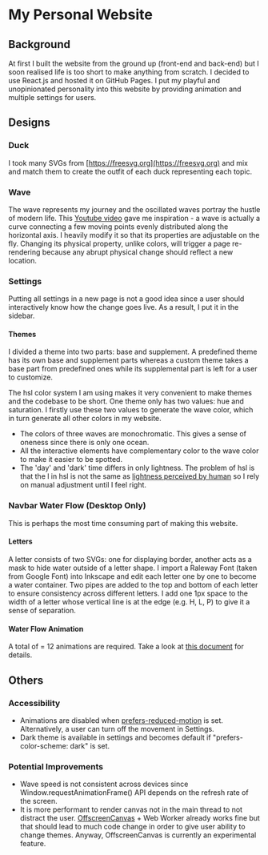 # My Personal Website

## Background
At first I built the website from the ground up (front-end and back-end) but I soon realised life is too short to make anything from scratch. I decided to use React.js and hosted it on GitHub Pages. I put my playful and unopinionated personality into this website by providing animation and multiple settings for users.

## Designs
### Duck
I took many SVGs from [https://freesvg.org](https://freesvg.org) and mix and match them to create the outfit of each duck representing each topic.

### Wave
The wave represents my journey and the oscillated waves portray the hustle of modern life. This [Youtube video](https://www.youtube.com/watch?v=LLfhY4eVwDY) gave me inspiration - a wave is actually a curve connecting a few moving points evenly distributed along the horizontal axis. I heavily modify it so that its properties are adjustable on the fly. Changing its physical property, unlike colors, will trigger a page re-rendering because any abrupt physical change should reflect a new location.

### Settings
Putting all settings in a new page is not a good idea since a user should interactively know how the change goes live. As a result, I put it in the sidebar.

#### Themes
I divided a theme into two parts: base and supplement. A predefined theme has its own base and supplement parts whereas a custom theme takes a base part from predefined ones while its supplemental part is left for a user to customize.

The hsl color system I am using makes it very convenient to make themes and the codebase to be short. One theme only has two values: hue and saturation. I firstly use these two values to generate the wave color, which in turn generate all other colors in my website.
  - The colors of three waves are monochromatic. This gives a sense of oneness since there is only one ocean.
  - All the interactive elements have complementary color to the wave color to make it easier to be spotted.
  - The 'day' and 'dark' time differs in only lightness. The problem of hsl is that the l in hsl is not the same as [lightness perceived by human](https://lea.verou.me/2021/03/inverted-lightness-variables) so I rely on manual adjustment until I feel right.

### Navbar Water Flow (Desktop Only)
This is perhaps the most time consuming part of making this website.

#### Letters
A letter consists of two SVGs: one for displaying border, another acts as a mask to hide water outside of a letter shape. I import a Raleway Font (taken from Google Font) into Inkscape and edit each letter one by one to become a water container. Two pipes are added to the top and bottom of each letter to ensure consistency across different letters. I add one 1px space to the width of a letter whose vertical line is at the edge (e.g. H, L, P) to give it a sense of separation.

#### Water Flow Animation
A total of = 12 animations are required. Take a look at [this document](doc/water-animation.md) for details.

## Others
### Accessibility
- Animations are disabled when [prefers-reduced-motion](https://developer.mozilla.org/en-US/docs/Web/CSS/@media/prefers-reduced-motion) is set. Alternatively, a user can turn off the movement in Settings.
- Dark theme is available in settings and becomes default if "prefers-color-scheme: dark" is set.

### Potential Improvements
- Wave speed is not consistent across devices since Window.requestAnimationFrame() API depends on the refresh rate of the screen.
- It is more performant to render canvas not in the main thread to not distract the user. [OffscreenCanvas](https://developer.mozilla.org/en-US/docs/Web/API/OffscreenCanvas) + Web Worker already works fine but that should lead to much code change in order to give user ability to change themes. Anyway, OffscreenCanvas is currently an experimental feature.
